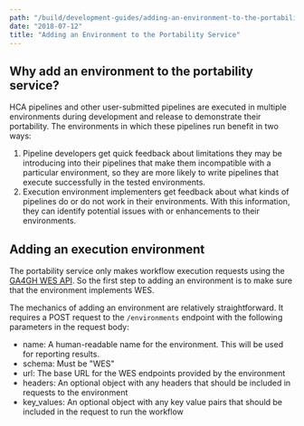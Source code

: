 ```yaml
---
path: "/build/development-guides/adding-an-environment-to-the-portability-service.md"
date: "2018-07-12"
title: "Adding an Environment to the Portability Service"
---
```


## Why add an environment to the portability service?

HCA pipelines and other user-submitted pipelines are executed in multiple environments during development and release to demonstrate their portability. The environments in which these pipelines run benefit in two ways:

1. Pipeline developers get quick feedback about limitations they may be introducing into their pipelines that make them incompatible with a particular environment, so they are more likely to write pipelines that execute successfully in the tested environments.
2. Execution environment implementers get feedback about what kinds of pipelines do or do not work in their environments. With this information, they can identify potential issues with or enhancements to their environments.


## Adding an execution environment

The portability service only makes workflow execution requests using the [GA4GH WES API](https://github.com/ga4gh/workflow-execution-service-schemas). So the first step to adding an environment is to make sure that the environment implements WES.

The mechanics of adding an environment are relatively straightforward. It requires a POST request to the `/environments` endpoint with the following parameters in the request body:

- name: A human-readable name for the environment. This will be used for reporting results.
- schema: Must be "WES"
- url: The base URL for the WES endpoints provided by the environment
- headers: An optional object with any headers that should be included in requests to the environment
- key_values: An optional object with any key value pairs that should be included in the request to run the workflow
